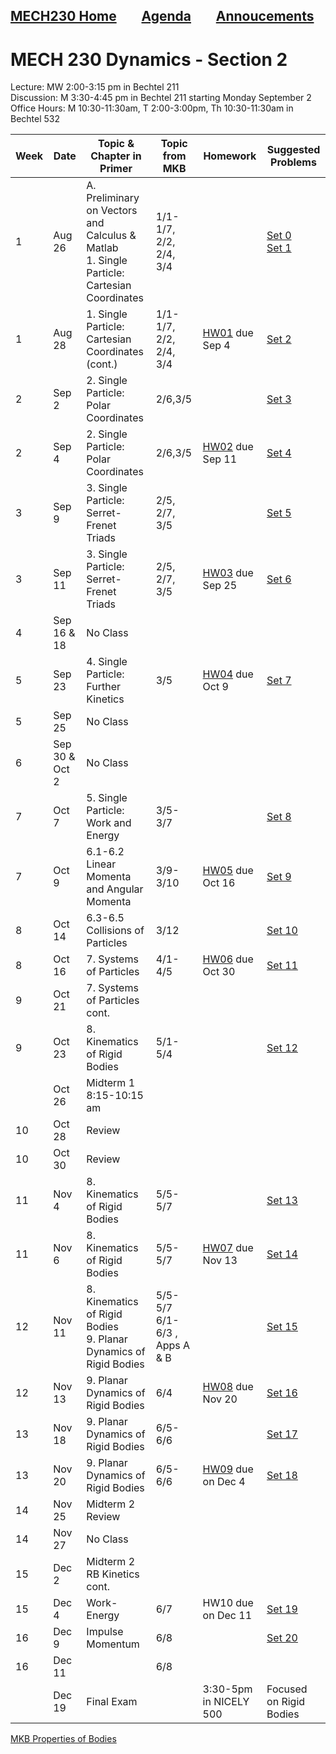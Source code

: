 [MECH230 Home](homepage.md)        [Agenda](lectures-agenda.md)        [Annoucements](announcements.md)
---

# MECH 230 Dynamics - Section 2
Lecture: MW 2:00-3:15 pm in Bechtel 211\
Discussion: M 3:30-4:45 pm in Bechtel 211 starting Monday September 2\
Office Hours: M 10:30-11:30am, T 2:00-3:00pm, Th 10:30-11:30am in Bechtel 532

| Week | Date | Topic & Chapter in Primer | Topic from MKB | Homework | Suggested Problems |
| ---- | ------- |-------------------------- | ------- |-------- | ------- |
| 1 | Aug 26 | A. Preliminary on Vectors and Calculus & Matlab <br> 1. Single Particle: Cartesian Coordinates | 1/1-1/7, 2/2, 2/4, 3/4 |  | [Set 0](sets/Set00.pdf)<br>[Set 1](sets/Set01.pdf) |
| 1 | Aug 28 | 1. Single Particle: Cartesian Coordinates (cont.) | 1/1-1/7, 2/2, 2/4, 3/4 | [HW01](HW/HW01.pdf) due Sep 4 | [Set 2](sets/Set02.pdf) |
| 2 | Sep 2 | 2. Single Particle: Polar Coordinates | 2/6,3/5 |  | [Set 3](sets/Set03.pdf) |
| 2 | Sep 4 | 2. Single Particle: Polar Coordinates | 2/6,3/5 | [HW02](HW/HW02.pdf) due Sep 11 | [Set 4](sets/Set04.pdf) |
| 3 | Sep 9 | 3. Single Particle: Serret-Frenet Triads | 2/5, 2/7, 3/5 |  | [Set 5](sets/Set05.pdf) |
| 3 | Sep 11 | 3. Single Particle: Serret-Frenet Triads | 2/5, 2/7, 3/5 | [HW03](HW/HW03.pdf) due Sep 25 | [Set 6](sets/Set06.pdf) |
| 4 | Sep 16 & 18 | No Class |  |  |  |
| 5 | Sep 23 | 4. Single Particle: Further Kinetics | 3/5 | [HW04](HW/HW04.pdf) due Oct 9 | [Set 7](sets/Set07.pdf) |
| 5 | Sep 25 | No Class |  |  |  |
| 6 | Sep 30 & Oct 2 | No Class |  |  |  |
| 7 | Oct 7 | 5. Single Particle: Work and Energy | 3/5-3/7 |  | [Set 8](sets/Set08.pdf) |
| 7 | Oct 9 | 6.1-6.2 Linear Momenta and Angular Momenta | 3/9-3/10 | [HW05](HW/HW05.pdf) due Oct 16 | [Set 9](sets/Set09.pdf) |
| 8 | Oct 14 | 6.3-6.5 Collisions of Particles | 3/12 |  | [Set 10](sets/Set10.pdf) |
| 8 | Oct 16 | 7. Systems of Particles | 4/1-4/5 | [HW06](HW/HW06.pdf) due Oct 30 | [Set 11](sets/Set11.pdf) |
| 9 | Oct 21 | 7. Systems of Particles cont. |  |  |  |
| 9 | Oct 23 | 8. Kinematics of Rigid Bodies | 5/1-5/4 |  | [Set 12](sets/Set12.pdf) |
| | Oct 26 | Midterm 1 8:15-10:15 am | | | 
| 10 | Oct 28 | Review |  |  |  |
| 10 | Oct 30 | Review |  |  |  |
| 11 | Nov 4 | 8. Kinematics of Rigid Bodies | 5/5-5/7 | | [Set 13](sets/Set13.pdf) |
| 11 | Nov 6 | 8. Kinematics of Rigid Bodies | 5/5-5/7 | [HW07](HW/HW07.pdf) due Nov 13 | [Set 14](sets/Set14.pdf) |
| 12 | Nov 11 | 8. Kinematics of Rigid Bodies <br> 9. Planar Dynamics of Rigid Bodies| 5/5-5/7 <br> 6/1-6/3 , Apps A & B|  | [Set 15](sets/Set15.pdf) |
| 12 | Nov 13 | 9. Planar Dynamics of Rigid Bodies | 6/4 | [HW08](HW/HW08.pdf) due Nov 20 | [Set 16](sets/Set16.pdf) |
| 13 | Nov 18 | 9. Planar Dynamics of Rigid Bodies | 6/5-6/6 |  | [Set 17](sets/Set17.pdf) |
| 13 | Nov 20 | 9. Planar Dynamics of Rigid Bodies | 6/5-6/6 | [HW09](HW/HW09.pdf) due on Dec 4 | [Set 18](sets/Set18.pdf) |
| 14 | Nov 25 | Midterm 2 Review |  |  |  |
| 14 | Nov 27 | No Class |  |  |  |
| 15 | Dec 2 | Midterm 2 <br> RB Kinetics cont. |  |  |  |
| 15 | Dec 4 | Work-Energy | 6/7 | HW10 due on Dec 11 | [Set 19](sets/Set19.pdf) |
| 16 | Dec 9 | Impulse Momentum | 6/8 |  | [Set 20](sets/Set20.pdf) |
| 16 | Dec 11 |  | 6/8 |  |  |
| | Dec 19 | Final Exam | | 3:30-5pm in NICELY 500| Focused on Rigid Bodies |

[MKB Properties of Bodies](solids-mkb.pdf)